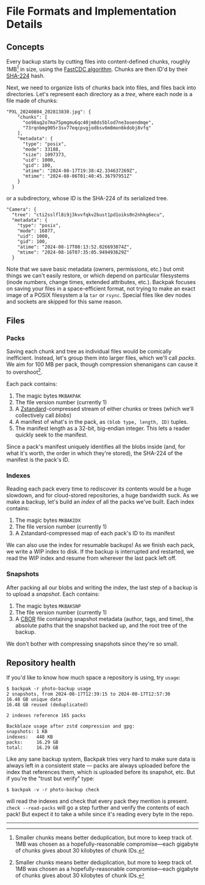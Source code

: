 # File Formats and Implementation Details

## Concepts

Every backup starts by cutting files into content-defined chunks,
roughly 1MB[^1] in size, using the
[FastCDC algorithm](https://www.usenix.org/system/files/conference/atc16/atc16-paper-xia.pdf).
Chunks are then ID'd by their [SHA-224](https://en.wikipedia.org/wiki/SHA-2) hash.

Next, we need to organize lists of chunks back into files,
and files back into directories. Let's represent each directory as a *tree*,
where each node is a file made of chunks:
```
"PXL_20240804_202813830.jpg": {
    "chunks": [
      "oo98aq2o7ma75pmgmu6qc40jm8ds5blod7ne3ooendmqe",
      "73rqnbmg905r3sv77eqcpvgjodbsv6m8mon6kdobj8vfq"
    ],
    "metadata": {
      "type": "posix",
      "mode": 33188,
      "size": 1097373,
      "uid": 1000,
      "gid": 100,
      "atime": "2024-08-17T19:38:42.334637269Z",
      "mtime": "2024-08-06T01:40:45.36797951Z"
    }
  }
```

or a subdirectory, whose ID is the SHA-224 of its serialized tree.
```
"Camera": {
  "tree": "cti2sslfl8i9j3kvvfqkv2bust1pd1oiks0n2nhkg6ecu",
  "metadata": {
    "type": "posix",
    "mode": 16877,
    "uid": 1000,
    "gid": 100,
    "atime": "2024-08-17T08:13:52.026693074Z",
    "mtime": "2024-08-16T07:35:05.949493629Z"
  }
```
Note that we save basic metadata (owners, permissions, etc.)
but omit things we can't easily restore, or which depend on particular filesystems
(inode numbers, change times, extended attributes, etc.).
Backpak focuses on saving your files in a space-efficient format, not trying to make
an exact image of a POSIX filesystem a la `tar` or `rsync`.
Special files like dev nodes and sockets are skipped for this same reason.

## Files

### Packs

Saving each chunk and tree as individual files would be comically inefficient.
Instead, let's group them into larger files, which we'll call *packs*.
We aim for 100 MB per pack, though compression shenanigans can cause it to overshoot[^1].

Each pack contains:
1. The magic bytes `MKBAKPAK`
2. The file version number (currently 1)
3. A [Zstandard](https://github.com/facebook/zstd)-compressed stream of either chunks or trees
   (which we'll collectively call *blobs*)
4. A manifest of what's in the pack, as `(blob type, length, ID)` tuples.
5. The manifest length as a 32-bit, big-endian integer.
   This lets a reader quickly seek to the manifest.

Since a pack's manifest uniquely identifies all the blobs inside
(and, for what it's worth, the order in which they're stored),
the SHA-224 of the manifest is the pack's ID.

### Indexes

Reading each pack every time to rediscover its contents would be a huge slowdown,
and for cloud-stored repositories, a huge bandwidth suck.
As we make a backup, let's build an *index* of all the packs we've built.
Each index contains:
1. The magic bytes `MKBAKIDX`
2. The file version number (currently 1)
3. A Zstandard-compressed map of each pack's ID to its manifest

We can also use the index for resumable backups!
As we finish each pack, we write a WIP index to disk.
If the backup is interrupted and restarted, we read the WIP index and resume from
wherever the last pack left off.

### Snapshots

After packing all our blobs and writing the index,
the last step of a backup is to upload a *snapshot*.
Each contains:
1. The magic bytes `MKBAKSNP`
2. The file version number (currently 1)
3. A [CBOR](https://cbor.io/) file containing snapshot metadata (author, tags, and time),
   the absolute paths that the snapshot backed up,
   and the root tree of the backup.

We don't bother with compressing snapshots since they're so small.

## Repository health

If you'd like to know how much space a repository is using, try `usage`:
```
$ backpak -r photo-backup usage
2 snapshots, from 2024-08-17T12:39:15 to 2024-08-17T12:57:30
16.48 GB unique data
16.48 GB reused (deduplicated)

2 indexes reference 165 packs

Backblaze usage after zstd compression and gpg:
snapshots: 1 KB
indexes:   448 KB
packs:     16.29 GB
total:     16.29 GB
```

Like any sane backup system, Backpak tries very hard to make sure data is always left in
a consistent state — packs are always uploaded before the index that references them,
which is uploaded before its snapshot, etc.
But if you're the "trust but verify" type:
```
$ backpak -v -r photo-backup check
```
will read the indexes and check that every pack they mention is present.
`check --read-packs` will go a step further and verify the contents of each pack!
But expect it to take a while since it's reading every byte in the repo.

-----

[^1]: Smaller chunks means better deduplication, but more to keep track of.
      1MB was chosen as a hopefully-reasonable compromise—each gigabyte of chunks
      gives about 30 kilobytes of chunk IDs.

[^2]: It's hard to know how large a compressed stream will be without flushing it,
      and flushing often can hurt the overall compression ratio.
      Backpak tries not to do that, but this means it routinely overshoots packs' target size.
